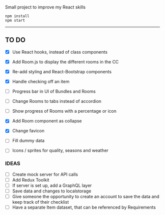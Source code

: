 Small project to improve my React skills

```
npm install
npm start
```

---
## TO DO

- [x] Use React hooks, instead of class components
- [x] Add Room.js to display the different rooms in the CC
- [x] Re-add styling and React-Bootstrap components
- [x] Handle checking off an item
- [ ] Progress bar in UI of Bundles and Rooms
- [ ] Change Rooms to tabs instead of accordion
- [ ] Show progress of Rooms with a percentage or icon
- [x] Add Room component as collapse
- [x] Change favicon
- [ ] Fill dummy data
- [ ] Icons / sprites for quality, seasons and weather


### IDEAS

- [ ] Create mock server for API calls
- [ ] Add Redux Toolkit
- [ ] If server is set up, add a GraphQL layer
- [ ] Save data and changes to localstorage
- [ ] Give someone the opportunity to create an account to save the data and keep track of their checklist
- [ ] Have a separate Item dataset, that can be referenced by Requirements
